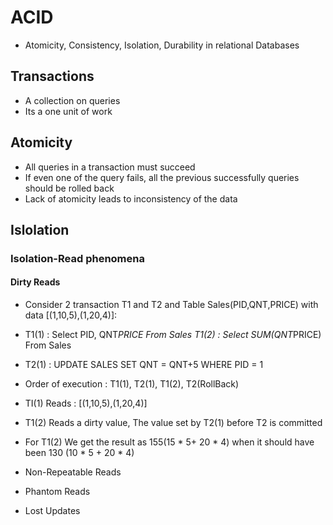 # ACID 

- Atomicity, Consistency, Isolation, Durability in relational Databases

## Transactions 

- A collection on queries 
- Its a one unit of work

## Atomicity 

- All queries in a transaction must succeed 
- If even one of the query fails, all the previous successfully queries should be rolled back 
- Lack of atomicity leads to inconsistency of the data

## Islolation

### Isolation-Read phenomena 

#### Dirty Reads 

- Consider 2 transaction T1 and T2 and Table Sales(PID,QNT,PRICE) with data [(1,10,5),(1,20,4)]:

- T1(1) : Select PID, QNT*PRICE From Sales
  T1(2) : Select SUM(QNT*PRICE) From Sales

- T2(1) : UPDATE SALES SET QNT = QNT+5 WHERE PID = 1

- Order of execution : T1(1), T2(1), T1(2), T2(RollBack)

- TI(1) Reads : [(1,10,5),(1,20,4)]
- T1(2) Reads a dirty value, The value set by T2(1) before T2 is committed
- For T1(2) We get the result as 155(15 * 5+ 20 * 4) when it should have been 130 (10 * 5 + 20 * 4)


- Non-Repeatable Reads
- Phantom Reads
- Lost Updates 